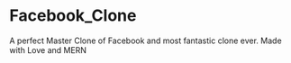 # Facebook_Clone
A perfect Master Clone of Facebook and most fantastic clone ever. Made with Love and MERN
